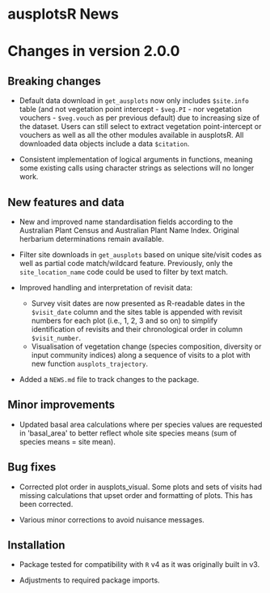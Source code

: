 # ausplotsR News

# Changes in version 2.0.0

## Breaking changes

* Default data download in `get_ausplots` now only includes `$site.info` table (and not vegetation point intercept - `$veg.PI` - nor vegetation vouchers - `$veg.vouch` as per previous default) due to increasing size of the dataset. Users can still select to extract vegetation point-intercept or vouchers as well as all the other modules available in ausplotsR. All downloaded data objects include a data `$citation`.

* Consistent implementation of logical arguments in functions, meaning some existing calls using character strings as selections will no longer work. 

## New features and data

* New and improved name standardisation fields according to the Australian Plant Census and Australian Plant Name Index. Original herbarium determinations remain available.

* Filter site downloads in `get_ausplots` based on unique site/visit codes as well as partial code match/wildcard feature. Previously, only the `site_location_name` code could be used to filter by text match.

* Improved handling and interpretation of revisit data:
  * Survey visit dates are now presented as R-readable dates in the `$visit_date` column and the sites table is appended with revisit numbers for each plot (i.e., 1, 2, 3 and so on) to simplify identification of revisits and their chronological order in column `$visit_number`.
  * Visualisation of vegetation change (species composition, diversity or input community indices) along a sequence of visits to a plot with new function `ausplots_trajectory`.

* Added a `NEWS.md` file to track changes to the package.

## Minor improvements

* Updated basal area calculations where per species values are requested in 'basal_area' to better reflect whole site species means (sum of species means = site mean).

## Bug fixes

* Corrected plot order in ausplots_visual. Some plots and sets of visits had missing calculations that upset order and formatting of plots. This has been corrected.

* Various minor corrections to avoid nuisance messages.

## Installation

* Package tested for compatibility with `R` v4 as it was originally built in v3.

* Adjustments to required package imports.